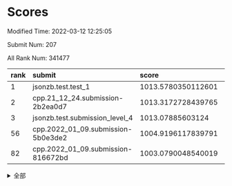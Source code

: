 # Scores

Modified Time: 2022-03-12 12:25:05

Submit Num: 207

All Rank Num: 341477

| rank |               submit               |       score        |       sigma        | pk_num |
| :--- | :--------------------------------- | :----------------- | :----------------- | :----- |
| 1    | jsonzb.test.test_1                 | 1013.5780350112601 | 0.7968084760076668 | 6601   |
| 2    | cpp.21_12_24.submission-2b2ea0d7   | 1013.3172728439765 | 0.800612587103694  | 6605   |
| 3    | jsonzb.test.submission_level_4     | 1013.07885603124   | 0.7976974485356705 | 6599   |
| 56   | cpp.2022_01_09.submission-5b0e3de2 | 1004.9196117839791 | 0.7107482271791374 | 6598   |
| 82   | cpp.2022_01_09.submission-816672bd | 1003.0790048540019 | 0.7193031064851152 | 6597   |


<details>
<summary>全部</summary>

| rank |                 submit                 |       score        |       sigma        | pk_num |
| :--- | :------------------------------------- | :----------------- | :----------------- | :----- |
| 1    | jsonzb.test.test_1                     | 1013.5780350112601 | 0.7968084760076668 | 6601   |
| 2    | cpp.21_12_24.submission-2b2ea0d7       | 1013.3172728439765 | 0.800612587103694  | 6605   |
| 3    | jsonzb.test.submission_level_4         | 1013.07885603124   | 0.7976974485356705 | 6599   |
| 4    | gobigger.level_3.submission_level_3_5  | 1012.1375166161811 | 0.7992874327697828 | 6602   |
| 5    | gobigger.level_3.submission_level_3_36 | 1011.8901312108184 | 0.7730607289230986 | 6597   |
| 6    | gobigger.level_3.submission_level_3_19 | 1011.4041676615742 | 0.770512546917763  | 6597   |
| 7    | gobigger.level_3.submission_level_3_31 | 1011.3855589412636 | 0.7665932352879933 | 6597   |
| 8    | gobigger.level_3.submission_level_3_15 | 1011.1139449847115 | 0.7709003310943261 | 6600   |
| 9    | gobigger.level_3.submission_level_3_6  | 1011.0765232130734 | 0.7655036802384408 | 6602   |
| 10   | gobigger.level_3.submission_level_3_2  | 1010.9375899657629 | 0.7498010794086941 | 6600   |
| 11   | gobigger.level_3.submission_level_3_46 | 1010.8881041611569 | 0.7710779622029049 | 6592   |
| 12   | gobigger.level_3.submission_level_3_7  | 1010.8577999997608 | 0.7773254857450305 | 6603   |
| 13   | gobigger.level_3.submission_level_3_3  | 1010.8310225174541 | 0.7588238825402471 | 6602   |
| 14   | gobigger.level_3.submission_level_3_34 | 1010.811320375535  | 0.774891587575186  | 6594   |
| 15   | gobigger.level_3.submission_level_3_27 | 1010.7027912725295 | 0.7772589153367607 | 6593   |
| 16   | gobigger.level_3.submission_level_3_14 | 1010.5850805948797 | 0.7569273212153622 | 6603   |
| 17   | gobigger.level_3.submission_level_3_11 | 1010.5802080902    | 0.7787028348738264 | 6593   |
| 18   | gobigger.level_3.submission_level_3_49 | 1010.5424408738191 | 0.7825827989007756 | 6601   |
| 19   | gobigger.level_3.submission_level_3_21 | 1010.5233395077336 | 0.7624755508087294 | 6601   |
| 20   | gobigger.level_3.submission_level_3_23 | 1010.4675973847098 | 0.7607896511427431 | 6599   |
| 21   | gobigger.level_3.submission_level_3_42 | 1010.45277055802   | 0.76283587563831   | 6599   |
| 22   | gobigger.level_3.submission_level_3_18 | 1010.3611860739813 | 0.7577348222401313 | 6597   |
| 23   | gobigger.level_3.submission_level_3_41 | 1010.3189004986648 | 0.7682677438939284 | 6595   |
| 24   | gobigger.level_3.submission_level_3_37 | 1010.295455923824  | 0.7815301267894671 | 6597   |
| 25   | gobigger.level_3.submission_level_3_30 | 1010.2681562766327 | 0.7597203719209552 | 6602   |
| 26   | gobigger.level_3.submission_level_3_24 | 1010.1510486306528 | 0.7454775722013358 | 6597   |
| 27   | gobigger.level_3.submission_level_3_45 | 1010.1420390070354 | 0.7537440739121208 | 6599   |
| 28   | gobigger.level_3.submission_level_3_9  | 1010.1068568240396 | 0.7510817986923507 | 6596   |
| 29   | gobigger.level_3.submission_level_3_20 | 1010.0893909878083 | 0.7704661490156774 | 6599   |
| 30   | gobigger.level_3.submission_level_3_0  | 1009.9562193907383 | 0.7451039482533585 | 6596   |
| 31   | gobigger.level_3.submission_level_3_1  | 1009.9203752113865 | 0.7441394228665713 | 6592   |
| 32   | gobigger.level_3.submission_level_3_35 | 1009.9029409477071 | 0.7649003305837161 | 6598   |
| 33   | gobigger.level_3.submission_level_3_47 | 1009.8560408246818 | 0.7673274742674483 | 6602   |
| 34   | gobigger.level_3.submission_level_3_10 | 1009.8002302773526 | 0.7461437274226419 | 6600   |
| 35   | gobigger.level_3.submission_level_3_48 | 1009.7954311503808 | 0.7800914050308532 | 6596   |
| 36   | gobigger.level_3.submission_level_3_39 | 1009.6821259794666 | 0.7549416928514157 | 6599   |
| 37   | gobigger.level_3.submission_level_3_13 | 1009.6343024277768 | 0.7744897661603555 | 6600   |
| 38   | gobigger.level_3.submission_level_3_25 | 1009.5929100084885 | 0.7508284054906799 | 6597   |
| 39   | gobigger.level_3.submission_level_3_32 | 1009.5541980769016 | 0.7542242414895844 | 6595   |
| 40   | gobigger.level_3.submission_level_3_12 | 1009.5229263569825 | 0.7411933302264031 | 6597   |
| 41   | gobigger.level_3.submission_level_3_4  | 1009.4430207150434 | 0.7658354652057584 | 6599   |
| 42   | gobigger.level_3.submission_level_3_40 | 1009.4074320325793 | 0.7784695422869216 | 6600   |
| 43   | gobigger.level_3.submission_level_3_22 | 1009.3666292429024 | 0.732592216967755  | 6598   |
| 44   | gobigger.level_3.submission_level_3_16 | 1009.3485996591264 | 0.7597555762123429 | 6594   |
| 45   | gobigger.level_3.submission_level_3_43 | 1009.3193218419668 | 0.7631900207216414 | 6600   |
| 46   | gobigger.level_3.submission_level_3_26 | 1009.2246919641356 | 0.7260521089101005 | 6599   |
| 47   | gobigger.level_3.submission_level_3_29 | 1009.2235749460624 | 0.7878224198248105 | 6596   |
| 48   | gobigger.level_3.submission_level_3_33 | 1009.148464426431  | 0.7672776795451498 | 6601   |
| 49   | gobigger.level_3.submission_level_3_8  | 1009.0279798355848 | 0.7506683179436141 | 6599   |
| 50   | gobigger.level_3.submission_level_3_38 | 1009.0044126156155 | 0.7454980243601008 | 6594   |
| 51   | gobigger.level_3.submission_level_3_44 | 1008.9249462726561 | 0.7586072066473779 | 6602   |
| 52   | gobigger.level_3.submission_level_3_17 | 1008.6664680794727 | 0.7514374378823528 | 6600   |
| 53   | gobigger.level_3.submission_level_3_28 | 1008.6006874138361 | 0.7469885630535781 | 6596   |
| 54   | gobigger.level_1.submission_level_1_29 | 1005.3864312254841 | 0.741828533219672  | 6597   |
| 55   | gobigger.level_1.submission_level_1_21 | 1004.9757439806923 | 0.7216704032461236 | 6597   |
| 56   | cpp.2022_01_09.submission-5b0e3de2     | 1004.9196117839791 | 0.7107482271791374 | 6598   |
| 57   | gobigger.level_1.submission_level_1_28 | 1004.563167914699  | 0.7313090076699805 | 6594   |
| 58   | gobigger.level_1.submission_level_1_3  | 1004.3842470857478 | 0.7264201058591563 | 6598   |
| 59   | gobigger.level_1.submission_level_1_11 | 1004.214669529513  | 0.7251351369588066 | 6595   |
| 60   | gobigger.level_1.submission_level_1_35 | 1004.0757677637638 | 0.722783531409427  | 6597   |
| 61   | gobigger.level_1.submission_level_1_31 | 1003.8965174983819 | 0.7123295763586749 | 6599   |
| 62   | gobigger.level_1.submission_level_1_27 | 1003.8789950616522 | 0.7199135030524171 | 6598   |
| 63   | gobigger.level_1.submission_level_1_16 | 1003.8511298943018 | 0.7125312393125813 | 6597   |
| 64   | gobigger.level_1.submission_level_1_0  | 1003.7424185394477 | 0.7174771108539555 | 6601   |
| 65   | gobigger.level_1.submission_level_1_49 | 1003.6856715336181 | 0.7333916221921489 | 6600   |
| 66   | gobigger.level_1.submission_level_1_1  | 1003.6174173185406 | 0.7194629386114318 | 6598   |
| 67   | gobigger.level_1.submission_level_1_13 | 1003.5928130929632 | 0.7138608165625145 | 6600   |
| 68   | gobigger.level_1.submission_level_1_14 | 1003.5896115117741 | 0.7157502784086154 | 6599   |
| 69   | gobigger.level_1.submission_level_1_17 | 1003.5599937929791 | 0.7188458441965679 | 6596   |
| 70   | gobigger.level_1.submission_level_1_32 | 1003.4333276174318 | 0.7107979603149864 | 6602   |
| 71   | gobigger.level_1.submission_level_1_43 | 1003.424802652706  | 0.7233384007870621 | 6598   |
| 72   | gobigger.level_1.submission_level_1_34 | 1003.3779037878647 | 0.7082218539373064 | 6602   |
| 73   | gobigger.level_1.submission_level_1_47 | 1003.3737474192903 | 0.7206261147605285 | 6593   |
| 74   | gobigger.level_1.submission_level_1_25 | 1003.3124095212938 | 0.7177705911428612 | 6599   |
| 75   | gobigger.level_1.submission_level_1_19 | 1003.3094386658647 | 0.7099123182240258 | 6598   |
| 76   | gobigger.level_1.submission_level_1_42 | 1003.3053234535496 | 0.7189104914999133 | 6599   |
| 77   | gobigger.level_1.submission_level_1_7  | 1003.2597235842518 | 0.7112293655319522 | 6601   |
| 78   | gobigger.level_1.submission_level_1_41 | 1003.2502605869662 | 0.7090552953011959 | 6595   |
| 79   | gobigger.level_1.submission_level_1_2  | 1003.2322681630328 | 0.7075109031462289 | 6603   |
| 80   | gobigger.level_1.submission_level_1_40 | 1003.2322564188427 | 0.7223589323908963 | 6603   |
| 81   | gobigger.level_1.submission_level_1_45 | 1003.2222186543523 | 0.7053052809947662 | 6600   |
| 82   | cpp.2022_01_09.submission-816672bd     | 1003.0790048540019 | 0.7193031064851152 | 6597   |
| 83   | gobigger.level_1.submission_level_1_23 | 1003.0311444019443 | 0.716561663456022  | 6597   |
| 84   | gobigger.level_1.submission_level_1_39 | 1002.9980728703553 | 0.7125244445504487 | 6600   |
| 85   | gobigger.level_1.submission_level_1_24 | 1002.9966167487261 | 0.7223028376824637 | 6599   |
| 86   | gobigger.level_1.submission_level_1_36 | 1002.988725118143  | 0.707072917466515  | 6597   |
| 87   | gobigger.level_1.submission_level_1_37 | 1002.9770553703328 | 0.7107498898184482 | 6597   |
| 88   | gobigger.level_1.submission_level_1_33 | 1002.9371125487737 | 0.7132420019628497 | 6603   |
| 89   | gobigger.level_1.submission_level_1_26 | 1002.8887624483922 | 0.7260365491858802 | 6596   |
| 90   | gobigger.level_1.submission_level_1_18 | 1002.8678848298764 | 0.7247401196180404 | 6599   |
| 91   | gobigger.level_1.submission_level_1_44 | 1002.8186736403459 | 0.7142395019656366 | 6602   |
| 92   | gobigger.level_1.submission_level_1_8  | 1002.8074281866416 | 0.718193064798743  | 6601   |
| 93   | gobigger.level_1.submission_level_1_46 | 1002.730486849815  | 0.7163131989298476 | 6596   |
| 94   | gobigger.level_1.submission_level_1_5  | 1002.7118385525074 | 0.7201815731442249 | 6600   |
| 95   | gobigger.level_1.submission_level_1_30 | 1002.6005545549358 | 0.7180857556665262 | 6596   |
| 96   | gobigger.level_1.submission_level_1_22 | 1002.5773510879524 | 0.7160423943156814 | 6603   |
| 97   | gobigger.level_1.submission_level_1_6  | 1002.4898883605422 | 0.7155538966088626 | 6603   |
| 98   | gobigger.level_1.submission_level_1_15 | 1002.4363610436635 | 0.711472279548153  | 6599   |
| 99   | gobigger.level_1.submission_level_1_10 | 1002.3524805258979 | 0.7115344593553473 | 6601   |
| 100  | gobigger.level_1.submission_level_1_12 | 1002.2264603554448 | 0.7119241170863904 | 6601   |
| 101  | gobigger.level_1.submission_level_1_48 | 1002.1639971868211 | 0.7173086931689517 | 6599   |
| 102  | gobigger.level_1.submission_level_1_9  | 1001.9007407766634 | 0.7047042658490674 | 6595   |
| 103  | gobigger.level_1.submission_level_1_4  | 1001.7524493823809 | 0.7141318237975416 | 6598   |
| 104  | gobigger.level_1.submission_level_1_20 | 1001.6844572072124 | 0.7147975388200614 | 6594   |
| 105  | gobigger.level_1.submission_level_1_38 | 1001.4166913114742 | 0.7132788363981102 | 6592   |
| 106  | gobigger.random.submission_random_17   | 997.9196116563456  | 0.7155114529605323 | 6599   |
| 107  | gobigger.random.submission_random_9    | 997.2766224896791  | 0.7037961674282319 | 6592   |
| 108  | gobigger.random.submission_random_42   | 997.0501647033396  | 0.717864205576119  | 6600   |
| 109  | gobigger.random.submission_random_31   | 996.9783000632885  | 0.7063605295684252 | 6594   |
| 110  | gobigger.random.submission_random_34   | 996.9533713137176  | 0.7150555372553574 | 6602   |
| 111  | gobigger.random.submission_random_40   | 996.950772211448   | 0.6985944205163447 | 6596   |
| 112  | gobigger.random.submission_random_16   | 996.8682599702523  | 0.7230988445963913 | 6597   |
| 113  | gobigger.random.submission_random_11   | 996.8181087089679  | 0.7114277792415443 | 6600   |
| 114  | gobigger.random.submission_random_21   | 996.7650131601903  | 0.7076377899605257 | 6596   |
| 115  | gobigger.random.submission_random_48   | 996.7161266125725  | 0.6934768533221635 | 6598   |
| 116  | gobigger.random.submission_random_10   | 996.6751472962773  | 0.707192973620783  | 6596   |
| 117  | gobigger.random.submission_random_39   | 996.6430959828203  | 0.7175362262704021 | 6600   |
| 118  | gobigger.random.submission_random_38   | 996.5790047004224  | 0.7143923245686257 | 6598   |
| 119  | gobigger.random.submission_random_35   | 996.512351419937   | 0.7071674094741263 | 6600   |
| 120  | gobigger.random.submission_random_3    | 996.4863173825498  | 0.7041222158077451 | 6598   |
| 121  | gobigger.random.submission_random_6    | 996.3840296550864  | 0.7119340339901138 | 6600   |
| 122  | gobigger.random.submission_random_7    | 996.3657215403326  | 0.7107088423846373 | 6605   |
| 123  | gobigger.random.submission_random_41   | 996.3491364142836  | 0.7082264757055481 | 6602   |
| 124  | gobigger.random.submission_random_14   | 996.3274025133925  | 0.7131440098043933 | 6598   |
| 125  | gobigger.random.submission_random_43   | 996.3248143450893  | 0.713377238311797  | 6599   |
| 126  | gobigger.random.submission_random_45   | 996.2771191083161  | 0.7092107097534434 | 6599   |
| 127  | gobigger.random.submission_random_36   | 996.2046797706275  | 0.6993994928077315 | 6600   |
| 128  | gobigger.random.submission_random_27   | 996.200755684057   | 0.7044528684890927 | 6599   |
| 129  | gobigger.random.submission_random_26   | 996.1986454264608  | 0.712926219792935  | 6602   |
| 130  | gobigger.random.submission_random_19   | 996.0002795394579  | 0.7063236032983298 | 6599   |
| 131  | gobigger.random.submission_random_49   | 995.9002412545193  | 0.7180954879562209 | 6604   |
| 132  | gobigger.random.submission_random_24   | 995.8887901103769  | 0.7096063828592677 | 6601   |
| 133  | gobigger.random.submission_random_28   | 995.8677516476627  | 0.7165798525323765 | 6596   |
| 134  | gobigger.random.submission_random_25   | 995.8294277460154  | 0.7252809137334166 | 6597   |
| 135  | gobigger.random.submission_random_37   | 995.7924430272211  | 0.7090968879964147 | 6596   |
| 136  | gobigger.random.submission_random_15   | 995.7682335315393  | 0.7161280170417116 | 6599   |
| 137  | gobigger.random.submission_random_29   | 995.7488644699414  | 0.7108034324942715 | 6597   |
| 138  | gobigger.random.submission_random_46   | 995.703817066635   | 0.7066195311890425 | 6596   |
| 139  | gobigger.random.submission_random_13   | 995.700263458684   | 0.7107789043034449 | 6596   |
| 140  | gobigger.random.submission_random_0    | 995.6974384594682  | 0.7143787571897148 | 6601   |
| 141  | gobigger.random.submission_random_33   | 995.6270263371676  | 0.7041677679775014 | 6599   |
| 142  | gobigger.random.submission_random_4    | 995.5671643288807  | 0.7005630373544947 | 6596   |
| 143  | gobigger.random.submission_random_47   | 995.5132609096688  | 0.7043986440818868 | 6598   |
| 144  | gobigger.random.submission_random_32   | 995.5005050231076  | 0.7137631720831292 | 6596   |
| 145  | gobigger.random.submission_random_30   | 995.4603945603949  | 0.7024423125850351 | 6602   |
| 146  | gobigger.random.submission_random_44   | 995.4513583544783  | 0.700900288001538  | 6604   |
| 147  | gobigger.random.submission_random_18   | 995.3740611854555  | 0.7125698278833781 | 6599   |
| 148  | gobigger.random.submission_random_8    | 995.3355318635847  | 0.718164169406707  | 6600   |
| 149  | gobigger.random.submission_random_5    | 995.3024495889665  | 0.7282746834223374 | 6602   |
| 150  | gobigger.random.submission_random_12   | 995.0940145092409  | 0.7307162234254502 | 6602   |
| 151  | gobigger.random.submission_random_22   | 995.0772625716462  | 0.7070213243742801 | 6595   |
| 152  | gobigger.random.submission_random_20   | 995.0292999282774  | 0.7172421155143327 | 6599   |
| 153  | gobigger.random.submission_random_23   | 994.9012259625471  | 0.7010139432580189 | 6600   |
| 154  | gobigger.random.submission_random_2    | 994.8642502325761  | 0.732049117785536  | 6597   |
| 155  | gobigger.random.submission_random_1    | 994.5931836023859  | 0.7141083500717506 | 6598   |
| 156  | gobigger.level_2.submission_level_2_17 | 994.3109254834206  | 0.7343210746378982 | 6599   |
| 157  | gobigger.level_2.submission_level_2_25 | 994.2185908729741  | 0.7521791515531311 | 6601   |
| 158  | gobigger.level_2.submission_level_2_3  | 993.8323109696822  | 0.7240894087736875 | 6602   |
| 159  | gobigger.level_2.submission_level_2_9  | 993.564264155933   | 0.7342951901180045 | 6602   |
| 160  | gobigger.level_2.submission_level_2_15 | 993.4952488815845  | 0.7438655075400272 | 6595   |
| 161  | gobigger.level_2.submission_level_2_14 | 993.4920929228912  | 0.7602534754756689 | 6599   |
| 162  | gobigger.level_2.submission_level_2_21 | 993.4257996452995  | 0.7213735630187783 | 6594   |
| 163  | gobigger.level_2.submission_level_2_23 | 993.1158575833141  | 0.743137251597521  | 6599   |
| 164  | gobigger.level_2.submission_level_2_2  | 993.095506770146   | 0.7326243814301081 | 6599   |
| 165  | gobigger.level_2.submission_level_2_43 | 992.79027583979    | 0.7199886291208973 | 6596   |
| 166  | gobigger.level_2.submission_level_2_34 | 992.7028877690079  | 0.739023955319116  | 6601   |
| 167  | gobigger.level_2.submission_level_2_47 | 992.6984472452742  | 0.7422897595574108 | 6597   |
| 168  | gobigger.level_2.submission_level_2_38 | 992.6603763010778  | 0.7277956307216801 | 6598   |
| 169  | gobigger.level_2.submission_level_2_45 | 992.6106462239417  | 0.7443519530184004 | 6600   |
| 170  | gobigger.level_2.submission_level_2_26 | 992.546335717585   | 0.7426661752409073 | 6597   |
| 171  | gobigger.level_2.submission_level_2_4  | 992.5412155798224  | 0.7327249337005102 | 6603   |
| 172  | gobigger.level_2.submission_level_2_24 | 992.3863753847488  | 0.730545085333724  | 6599   |
| 173  | gobigger.level_2.submission_level_2_48 | 992.3566229700851  | 0.7583066353979641 | 6595   |
| 174  | gobigger.level_2.submission_level_2_16 | 992.2995940099704  | 0.7434502593388311 | 6592   |
| 175  | gobigger.level_2.submission_level_2_49 | 992.2902739776761  | 0.7393799029239052 | 6600   |
| 176  | gobigger.level_2.submission_level_2_35 | 992.1373814385855  | 0.7233684011246259 | 6602   |
| 177  | gobigger.level_2.submission_level_2_8  | 992.1296420339313  | 0.7668798826036376 | 6594   |
| 178  | gobigger.level_2.submission_level_2_5  | 992.1000057829928  | 0.7560805638868342 | 6601   |
| 179  | gobigger.level_2.submission_level_2_41 | 992.0942925575508  | 0.7554190989976097 | 6594   |
| 180  | gobigger.level_2.submission_level_2_27 | 992.0323845837153  | 0.7392639837473389 | 6598   |
| 181  | gobigger.level_2.submission_level_2_7  | 991.9958289467489  | 0.7391269832288881 | 6599   |
| 182  | gobigger.level_2.submission_level_2_6  | 991.9200503993006  | 0.7381042304555501 | 6599   |
| 183  | gobigger.level_2.submission_level_2_19 | 991.877180940832   | 0.7551988354409899 | 6603   |
| 184  | gobigger.level_2.submission_level_2_30 | 991.8394979337288  | 0.7209931160908961 | 6600   |
| 185  | gobigger.level_2.submission_level_2_11 | 991.6772392423065  | 0.7440825114604989 | 6602   |
| 186  | gobigger.level_2.submission_level_2_39 | 991.5994447817524  | 0.750382323116943  | 6602   |
| 187  | gobigger.level_2.submission_level_2_29 | 991.5548452406957  | 0.7338567377263242 | 6598   |
| 188  | gobigger.level_2.submission_level_2_33 | 991.5353841125403  | 0.7315873496697463 | 6602   |
| 189  | gobigger.level_2.submission_level_2_10 | 991.5199595620619  | 0.7543842131248403 | 6600   |
| 190  | gobigger.level_2.submission_level_2_40 | 991.4540636975288  | 0.7635115187991884 | 6599   |
| 191  | gobigger.level_2.submission_level_2_12 | 991.4242735798665  | 0.7527444646180607 | 6597   |
| 192  | gobigger.level_2.submission_level_2_31 | 991.4205899295852  | 0.743272600978798  | 6598   |
| 193  | gobigger.level_2.submission_level_2_20 | 991.4069394508263  | 0.749532599465257  | 6599   |
| 194  | gobigger.level_2.submission_level_2_44 | 991.3613859263306  | 0.7779077654708443 | 6600   |
| 195  | gobigger.level_2.submission_level_2_32 | 991.2550786199467  | 0.7532491331812199 | 6596   |
| 196  | gobigger.level_2.submission_level_2_18 | 991.2502927076151  | 0.7417978909294053 | 6604   |
| 197  | gobigger.level_2.submission_level_2_42 | 991.1852736568197  | 0.7585776349756792 | 6596   |
| 198  | gobigger.level_2.submission_level_2_13 | 991.0520546605824  | 0.7529305068522141 | 6599   |
| 199  | gobigger.level_2.submission_level_2_28 | 991.0221087467594  | 0.759007284242492  | 6595   |
| 200  | gobigger.level_2.submission_level_2_0  | 990.871128485496   | 0.7575642159175059 | 6596   |
| 201  | gobigger.level_2.submission_level_2_1  | 990.7431939198927  | 0.7511460614298439 | 6598   |
| 202  | gobigger.level_2.submission_level_2_22 | 990.662644625212   | 0.7710141001395524 | 6599   |
| 203  | gobigger.level_2.submission_level_2_37 | 990.4319795581464  | 0.763197331164365  | 6598   |
| 204  | gobigger.level_2.submission_level_2_46 | 990.3897588884836  | 0.7603659004574482 | 6598   |
| 205  | gobigger.level_2.submission_level_2_36 | 990.2310630752421  | 0.7543519425636332 | 6598   |
| 206  | gobigger.none.submission_none_1        | 978.1330204480813  | 1.2693607989028655 | 6602   |
| 207  | gobigger.none.submission_none_0        | 977.2080388227217  | 1.3497393701275542 | 6604   |

</details>